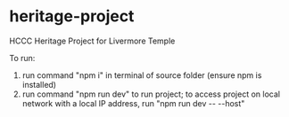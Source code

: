 # heritage-project

HCCC Heritage Project for Livermore Temple

To run: 
1. run command "npm i" in terminal of source folder (ensure npm is installed) 
2. run command "npm run dev" to run project; to access project on local network with a local IP address, run "npm run dev -- --host"
